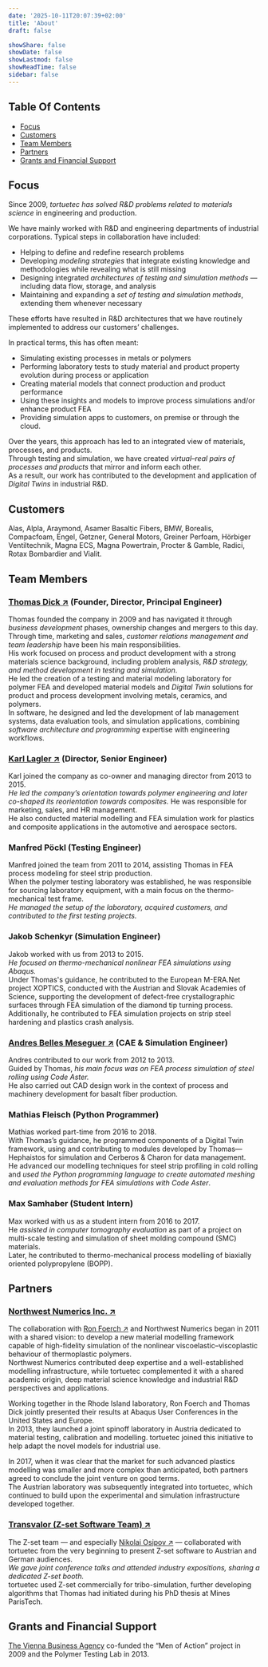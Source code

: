 ```yaml
---
date: '2025-10-11T20:07:39+02:00'
title: 'About'
draft: false

showShare: false
showDate: false
showLastmod: false
showReadTime: false
sidebar: false
---
```


## Table Of Contents

- [Focus](#focus)
- [Customers](#customers)
- [Team Members](#team-members)
- [Partners](#partners)
- [Grants and Financial Support](#grants-and-financial-support)

## Focus

Since 2009, *tortuetec has solved R&D problems related to materials science* in engineering and production.

We have mainly worked with R&D and engineering departments of industrial corporations. Typical steps in collaboration have included:

- Helping to define and redefine research problems
- Developing *modeling strategies* that integrate existing knowledge and methodologies while revealing what is still missing
- Designing integrated *architectures of testing and simulation methods* — including data flow, storage, and analysis
- Maintaining and expanding a *set of testing and simulation methods*, extending them whenever necessary

These efforts have resulted in R&D architectures that we have routinely implemented to address our customers’ challenges.

In practical terms, this has often meant:

- Simulating existing processes in metals or polymers
- Performing laboratory tests to study material and product property evolution during process or application
- Creating material models that connect production and product performance
- Using these insights and models to improve process simulations and/or enhance product FEA
- Providing simulation apps to customers, on premise or through the cloud.

Over the years, this approach has led to an integrated view of materials, processes, and products.  
Through testing and simulation, we have created *virtual–real pairs of processes and products* that mirror and inform each other.  
As a result, our work has contributed to the development and application of *Digital Twins* in industrial R&D.

## Customers

Alas, Alpla, Araymond, Asamer Basaltic Fibers, BMW, Borealis, Compacfoam, Engel, Getzner, General Motors, Greiner Perfoam, Hörbiger Ventiltechnik, Magna ECS, Magna Powertrain, Procter & Gamble, Radici, Rotax Bombardier and Vialit.

## Team Members

### <a href="https://www.linkedin.com/in/thomas-dick-phd/" target="_blank" rel="noopener">Thomas Dick ↗︎</a> (Founder, Director, Principal Engineer)

Thomas founded the company in 2009 and has navigated it through *business development* phases, ownership changes and mergers to this day.  
Through time, marketing and sales, *customer relations management and team leadership* have been his main responsibilities.  
His work focused on process and product development with a strong materials science background, including problem analysis, *R&D strategy, and method development in testing and simulation*.  
He led the creation of a testing and material modeling laboratory for polymer FEA and developed material models and *Digital Twin* solutions for product and process development involving metals, ceramics, and polymers.  
In software, he designed and led the development of lab management systems, data evaluation tools, and simulation applications, combining *software architecture and programming* expertise with engineering workflows.

### <a href="https://www.linkedin.com/in/karl-lagler-52a21680/" target="_blank" rel="noopener">Karl Lagler ↗︎</a> (Director, Senior Engineer)

Karl joined the company as co-owner and managing director from 2013 to 2015.  
*He led the company’s orientation towards polymer engineering and later co-shaped its reorientation towards composites.* He was responsible for marketing, sales, and HR management.  
He also conducted material modelling and FEA simulation work for plastics and composite applications in the automotive and aerospace sectors.

### Manfred Pöckl (Testing Engineer)

Manfred joined the team from 2011 to 2014, assisting Thomas in FEA process modeling for steel strip production.  
When the polymer testing laboratory was established, he was responsible for sourcing laboratory equipment, with a main focus on the thermo-mechanical test frame.  
*He managed the setup of the laboratory, acquired customers, and contributed to the first testing projects.*

### Jakob Schenkyr (Simulation Engineer)

Jakob worked with us from 2013 to 2015.  
*He focused on thermo-mechanical nonlinear FEA simulations using Abaqus.*  
Under Thomas's guidance, he contributed to the European M-ERA.Net project XOPTICS, conducted with the Austrian and Slovak Academies of Science, supporting the development of defect-free crystallographic surfaces through FEA simulation of the diamond tip turning process.  
Additionally, he contributed to FEA simulation projects on strip steel hardening and plastics crash analysis.

### <a href="https://www.linkedin.com/in/andresbelles/" target="_blank" rel="noopener">Andres Belles Meseguer ↗︎</a> (CAE & Simulation Engineer)

Andres contributed to our work from 2012 to 2013.  
Guided by Thomas, *his main focus was on FEA process simulation of steel rolling using Code Aster.*  
He also carried out CAD design work in the context of process and machinery development for basalt fiber production.

### Mathias Fleisch (Python Programmer)

Mathias worked part-time from 2016 to 2018.  
With Thomas’s guidance, he programmed components of a Digital Twin framework, using and contributing to modules developed by Thomas—Hephaistos for simulation and Cerberos & Charon for data management.  
He advanced our modelling techniques for steel strip profiling in cold rolling and *used the Python programming language to create automated meshing and evaluation methods for FEA simulations with Code Aster*.

### Max Samhaber (Student Intern)

Max worked with us as a student intern from 2016 to 2017.  
He *assisted in computer tomography evaluation* as part of a project on multi-scale testing and simulation of sheet molding compound (SMC) materials.  
Later, he contributed to thermo-mechanical process modelling of biaxially oriented polypropylene (BOPP).

## Partners

### <a href="http://www.nwnumerics.com/" target="_blank" rel="noopener">Northwest Numerics Inc. ↗︎</a>

The collaboration with <a href="https://www.linkedin.com/in/ronald-foerch-3b528739/" target="_blank" rel="noopener">Ron Foerch ↗︎</a> and Northwest Numerics began in 2011 with a shared vision: to develop a new material modelling framework capable of high-fidelity simulation of the nonlinear viscoelastic–viscoplastic behaviour of thermoplastic polymers.  
Northwest Numerics contributed deep expertise and a well-established modelling infrastructure, while tortuetec complemented it with a shared academic origin, deep material science knowledge and industrial R&D perspectives and applications.

Working together in the Rhode Island laboratory, Ron Foerch and Thomas Dick jointly presented their results at Abaqus User Conferences in the United States and Europe.  
In 2013, they launched a joint spinoff laboratory in Austria dedicated to material testing, calibration and modelling. tortuetec joined this initiative to help adapt the novel models for industrial use.

In 2017, when it was clear that the market for such advanced plastics modelling was smaller and more complex than anticipated, both partners agreed to conclude the joint venture on good terms.  
The Austrian laboratory was subsequently integrated into tortuetec, which continued to build upon the experimental and simulation infrastructure developed together.

### <a href="https://www.transvalor.com/en/z-set" target="_blank" rel="noopener">Transvalor (Z-set Software Team) ↗︎</a>

The Z-set team — and especially <a href="https://www.linkedin.com/in/nikolay-osipov-8123292a/" target="_blank" rel="noopener">Nikolai Osipov ↗︎</a> — collaborated with tortuetec from the very beginning to present Z-set software to Austrian and German audiences.  
*We gave joint conference talks and attended industry expositions, sharing a dedicated Z-set booth.*  
tortuetec used Z-set commercially for tribo-simulation, further developing algorithms that Thomas had initiated during his PhD thesis at Mines ParisTech.

## Grants and Financial Support

[The Vienna Business Agency](https://wirtschaftsagentur.at/) co-funded the “Men of Action” project in 2009 and the Polymer Testing Lab in 2013.
